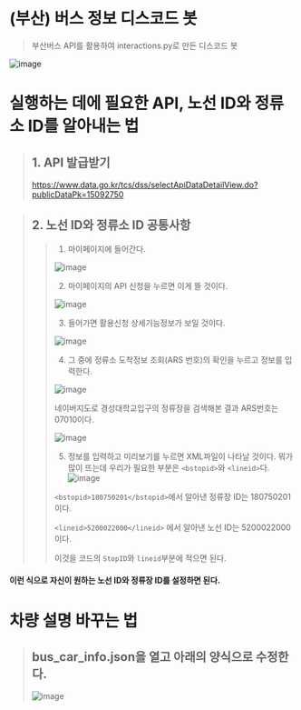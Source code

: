 # (부산) 버스 정보 디스코드 봇
> 부산버스 API를 활용하여 interactions.py로 만든 디스코드 봇

![image](https://github.com/user-attachments/assets/43d29c5a-c7c0-4e91-8a92-db5fb21e85e9)


# 실행하는 데에 필요한 API, 노선 ID와 정류소 ID를 알아내는 법

> ## 1. API 발급받기
>
> https://www.data.go.kr/tcs/dss/selectApiDataDetailView.do?publicDataPk=15092750

> ## 2. 노선 ID와 정류소 ID 공통사항
>
>> 1. 마이페이지에 들어간다.
>>
>> ![image](https://github.com/user-attachments/assets/d56c62b4-04a6-4c93-9d57-e3b8657b70fb)
>>
>> 2. 마이페이지의 API 신청을 누르면 이게 뜰 것이다.
>>
>> ![image](https://github.com/user-attachments/assets/592703da-2016-4f6a-8dcf-0bdf6fba36bb)
>>
>> 3. 들어가면 활용신청 상세기능정보가 보일 것이다.
>>
>> ![image](https://github.com/user-attachments/assets/574ead09-b807-4777-a002-fe35d11ad3d1)
>> 
>> 4. 그 중에 정류소 도착정보 조회(ARS 번호)의 확인을 누르고 정보를 입력한다.
>>
>> ![image](https://github.com/user-attachments/assets/59e42464-7581-4809-a390-5281a1f55328)
>> 
>> 네이버지도로 경성대학교입구의 정류장을 검색해본 결과 ARS번호는 07010이다.
>>
>> ![image](https://github.com/user-attachments/assets/745fa29b-b2ba-4b68-a060-1bc4e2e62651)
>>
>> 5. 정보를 입력하고 미리보기를 누르면 XML파일이 나타날 것이다.
>> 뭐가 많이 뜨는데 우리가 필요한 부분은 `<bstopid>`와 `<lineid>`다.
>> ![image](https://github.com/user-attachments/assets/adff8878-6ad5-45b0-9d80-30b6bbc8795b)
>>
>> `<bstopid>180750201</bstopid>`에서 알아낸 정류장 ID는 180750201 이다.
>>
>> `<lineid>5200022000</lineid>` 에서 알아낸 노선 ID는 5200022000 이다.
>> 
>> 이것을 코드의 `StopID`와 `lineid`부분에 적으면 된다.
 #### 이런 식으로 자신이 원하는 노선 ID와 정류장 ID를 설정하면 된다.


# 차량 설명 바꾸는 법

> ## bus_car_info.json을 열고 아래의 양식으로 수정한다.
> 
> ![image](https://github.com/user-attachments/assets/d917cb78-4b8b-428e-9af6-c86102061e1c)
